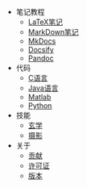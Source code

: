 - 笔记教程
  - [LaTeX笔记](text/LatexNote.md)
  - [MarkDown笔记](text/MarkDown.md)
  - [MkDocs](text/MkDocs.md)
  - [Docsify](text/Docsify.md)
  - [Pandoc](text/Pandoc.md)
- 代码
  - [C语言](code/C.md)
  - [Java语言](code/java.md)
  - [Matlab](code/matlab.md)
  - [Python](code/Python.md)
- 技能
  - [玄学](skill/god.md)
  - [摄影](skill/photo.md)
- 关于
  - [贡献](about/contributing.md) 
  - [许可证](about/license.md) 
  - [版本](about/release-notes.md)